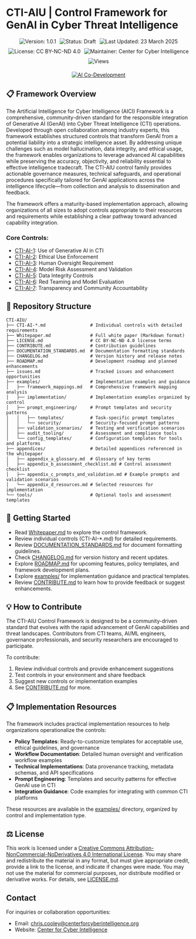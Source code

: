# CTI-AIU | Control Framework for GenAI in Cyber Threat Intelligence

<div align="center" style="display: flex; flex-wrap: wrap; justify-content: center; gap: 10px; margin-bottom: 20px;">
  <img src="https://img.shields.io/badge/Version-1.0.1-blue.svg" alt="Version: 1.0.1" />
  <img src="https://img.shields.io/badge/Status-Draft-orange.svg" alt="Status: Draft" />
  <img src="https://img.shields.io/badge/Last_Updated-23_March_2025-teal.svg" alt="Last Updated: 23 March 2025" />
  <img src="https://img.shields.io/badge/License-CC_BY--NC--ND_4.0-lightgrey.svg" alt="License: CC BY-NC-ND 4.0" />
  <img src="https://img.shields.io/badge/Maintainer-Center_for_Cyber_Intelligence-darkblue.svg" alt="Maintainer: Center for Cyber Intelligence" />
  <img src="https://hits.sh/github.com/centerforcyberintelligence/CTI-AIU.svg?label=Views&color=6e5494" alt="Views" />
</div>

<div align="center">
  <a href="https://github.com/centerforcyberintelligence/CTI-AIU">
    <img src="https://img.shields.io/badge/AI_Collaboration-OpenAI_＆_Claude-8A2BE2?style=for-the-badge&logo=openai&logoColor=white&labelColor=123456" alt="AI Co-Development" />
  </a>
</div>

## 📋 Framework Overview

The Artificial Intelligence for Cyber Intelligence (AICI) Framework is a comprehensive, community-driven standard for the responsible integration of Generative AI (GenAI) into Cyber Threat Intelligence (CTI) operations. Developed through open collaboration among industry experts, this framework establishes structured controls that transform GenAI from a potential liability into a strategic intelligence asset. By addressing unique challenges such as model hallucination, data integrity, and ethical usage, the framework enables organizations to leverage advanced AI capabilities while preserving the accuracy, objectivity, and reliability essential to effective intelligence tradecraft. The CTI-AIU control family provides actionable governance measures, technical safeguards, and operational procedures specifically tailored for GenAI applications across the intelligence lifecycle—from collection and analysis to dissemination and feedback. 

The framework offers a maturity-based implementation approach, allowing organizations of all sizes to adopt controls appropriate to their resources and requirements while establishing a clear pathway toward advanced capability integration.

### Core Controls:

- [CTI-AI-1](./CTI-AI-1.md): Use of Generative AI in CTI
- [CTI-AI-2](./CTI-AI-2.md): Ethical Use Enforcement
- [CTI-AI-3](./CTI-AI-3.md): Human Oversight Requirement
- [CTI-AI-4](./CTI-AI-4.md): Model Risk Assessment and Validation
- [CTI-AI-5](./CTI-AI-5.md): Data Integrity Controls
- [CTI-AI-6](./CTI-AI-6.md): Red Teaming and Model Evaluation
- [CTI-AI-7](./CTI-AI-7.md): Transparency and Community Accountability

## 📁 Repository Structure

```
CTI-AIU/
├── CTI-AI-*.md                 # Individual controls with detailed requirements
├── Whitepaper.md               # Full white paper (Markdown format)
├── LICENSE.md                  # CC BY-NC-ND 4.0 license terms
├── CONTRIBUTE.md               # Contribution guidelines
├── DOCUMENTATION_STANDARDS.md  # Documentation formatting standards
├── CHANGELOG.md                # Version history and release notes
├── ROADMAP.md                  # Development roadmap and planned enhancements
├── issues.md                   # Tracked issues and enhancement opportunities
├── examples/                   # Implementation examples and guidance
│   ├── framework_mappings.md   # Comprehensive framework mapping analysis
│   ├── implementation/         # Implementation examples organized by control
│   ├── prompt_engineering/     # Prompt templates and security patterns
│   │   ├── templates/          # Task-specific prompt templates
│   │   └── security/           # Security-focused prompt patterns
│   ├── validation_scenarios/   # Testing and verification scenarios
│   ├── audit_tooling/          # Assessment and compliance tools
│   └── config_templates/       # Configuration templates for tools and platforms
├── appendices/                 # Detailed appendices referenced in the whitepaper
│   ├── appendix_a_glossary.md  # Glossary of key terms
│   ├── appendix_b_assessment_checklist.md # Control assessment checklist
│   ├── appendix_c_prompts_and_validation.md # Example prompts and validation scenarios
│   └── appendix_d_resources.md # Selected resources for implementation
└── tools/                      # Optional tools and assessment templates
```

## 🚀 Getting Started

- Read [Whitepaper.md](./Whitepaper.md) to explore the control framework.
- Review individual controls (CTI-AI-*.md) for detailed requirements.
- Review [DOCUMENTATION_STANDARDS.md](./DOCUMENTATION_STANDARDS.md) for document formatting guidelines.
- Check [CHANGELOG.md](./CHANGELOG.md) for version history and recent updates.
- Explore [ROADMAP.md](./ROADMAP.md) for upcoming features, policy templates, and framework development plans.
- Explore [examples/](./examples/) for implementation guidance and practical templates.
- Review [CONTRIBUTE.md](./CONTRIBUTE.md) to learn how to provide feedback or suggest enhancements.

## 💡 How to Contribute

The CTI-AIU Control Framework is designed to be a community-driven standard that evolves with the rapid advancement of GenAI capabilities and threat landscapes. Contributors from CTI teams, AI/ML engineers, governance professionals, and security researchers are encouraged to participate.

To contribute:

1. Review individual controls and provide enhancement suggestions
2. Test controls in your environment and share feedback
3. Suggest new controls or implementation examples
4. See [CONTRIBUTE.md](./CONTRIBUTE.md) for more.

## 📋 Implementation Resources

The framework includes practical implementation resources to help organizations operationalize the controls:

- **Policy Templates**: Ready-to-customize templates for acceptable use, ethical guidelines, and governance
- **Workflow Documentation**: Detailed human oversight and verification workflow examples
- **Technical Implementations**: Data provenance tracking, metadata schemas, and API specifications
- **Prompt Engineering**: Templates and security patterns for effective GenAI use in CTI
- **Integration Guidance**: Code examples for integrating with common CTI platforms

These resources are available in the [examples/](./examples/) directory, organized by control and implementation type.

## ⚖️ License

This work is licensed under a [Creative Commons Attribution-NonCommercial-NoDerivatives 4.0 International License](http://creativecommons.org/licenses/by-nc-nd/4.0/). You may share and redistribute the material in any format, but must give appropriate credit, provide a link to the license, and indicate if changes were made. You may not use the material for commercial purposes, nor distribute modified or derivative works. For details, see [LICENSE.md](./LICENSE.md).

## Contact

For inquiries or collaboration opportunities:
- Email: chris.cooley@centerforcyberintelligence.org
- Website: [Center for Cyber Intelligence](https://centerforcyberintelligence.org)
